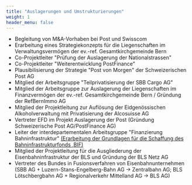 ```yaml
---
title: "Auslagerungen und Umstrukturierungen"
weight: 1
header_menu: false
---
```

* Begleitung von M&A-Vorhaben bei Post und Swisscom
* Erarbeitung eines Strategiekonzepts für die Liegenschaften im Verwaltungsvermögen der ev.-ref. Gesamtkirchgemeinde Bern
* Co-Projektleiter "Prüfung der Auslagerung der Nationalstrassen"
* Co-Projektleiter "Weiterentwicklung PostFinance"
* Plausibilisierung der Strategie "Post von Morgen" der Schweizerischen Post AG
* Mitglied der Arbeitsgruppe "Teilprivatisierung der SBB Cargo AG"
* Mitglied der Arbeitsgruppe zur Auslagerung der Liegenschaften im Finanzvermögen der ev.-ref. Gesamtkirchgemeinde Bern / Gründung der RefBernImmo AG
* Mitglied der Projektleitung zur Auflösung der Eidgenössischen Alkoholverwaltung mit Privatisierung der Alcosuisse AG
* Vertreter EFD im Projekt Auslagerung der Post (Gründung Schweizerische Post AG/PostFinance AG)
* Leiter der interdepartementalen Arbeitsgruppe "Finanzierung Bahninfrastruktur" [(Erarbeitung der Grundlagen für die Schaffung des Bahninfrastrukturfonds ,BIF)](https://www.newsd.admin.ch/newsd/message/attachments/21849.pdf)
* Mitglied der Projektleitung für die Ausgliederung der Eisenbahninfrastruktur der BLS und Gründung der BLS Netz AG
* Vertreter des Bundes in Fusionsverfahren von Eisenbahnunternehmen (SBB AG + Luzern-Stans-Engelberg-Bahn AG -> Zentralbahn AG; BLS Lötschbergbahn AG + Regionalverkehr Mittelland AG -> BLS AG)
